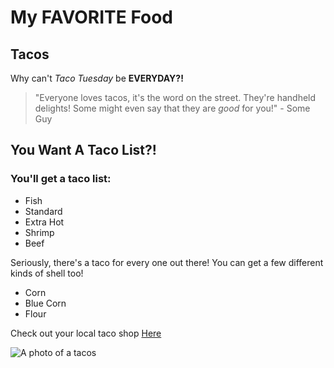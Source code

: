 # My FAVORITE Food

## Tacos

Why can't _Taco Tuesday_ be **EVERYDAY?!**

> "Everyone loves tacos, it's the word on the street. They're handheld delights! Some might even say that they are _good_ for you!" - Some Guy

## You Want A Taco List?!
### You'll get a taco list:

* Fish
* Standard
* Extra Hot
* Shrimp
* Beef

Seriously, there's a taco for every one out there! You can get a few different kinds of shell too!

* Corn
* Blue Corn
* Flour

Check out your local taco shop [Here](https://example.com/tacoshop)

![A photo of a tacos](https://example.com/tacos)